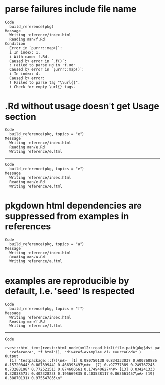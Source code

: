 # parse failures include file name

    Code
      build_reference(pkg)
    Message
      Writing reference/index.html
      Reading man/f.Rd
    Condition
      Error in `purrr::map()`:
      i In index: 1.
      i With name: f.Rd.
      Caused by error in `.f()`:
      ! Failed to parse Rd in 'f.Rd'
      Caused by error in `purrr::map()`:
      i In index: 4.
      Caused by error:
      ! Failed to parse tag "\\url{}".
      i Check for empty \url{} tags.

# .Rd without usage doesn't get Usage section

    Code
      build_reference(pkg, topics = "e")
    Message
      Writing reference/index.html
      Reading man/e.Rd
      Writing reference/e.html

---

    Code
      build_reference(pkg, topics = "e")
    Message
      Writing reference/index.html
      Reading man/e.Rd
      Writing reference/e.html

# pkgdown html dependencies are suppressed from examples in references

    Code
      build_reference(pkg, topics = "a")
    Message
      Writing reference/index.html
      Reading man/a.Rd
      Writing reference/a.html

# examples are reproducible by default, i.e. 'seed' is respected

    Code
      build_reference(pkg, topics = "f")
    Message
      Writing reference/index.html
      Reading man/f.Rd
      Writing reference/f.html

---

    Code
      rvest::html_text(rvest::html_node(xml2::read_html(file.path(pkg$dst_path,
      "reference", "f.html")), "div#ref-examples div.sourceCode"))
    Output
      [1] "testpackage:::f()\n#>  [1] 0.080750138 0.834333037 0.600760886 0.157208442 0.007399441 0.466393497\n#>  [7] 0.497777389 0.289767245 0.732881987 0.772521511 0.874600661 0.174940627\n#> [13] 0.034241333 0.320385731 0.402328238 0.195669835 0.403538117 0.063661457\n#> [19] 0.388701313 0.975547835\n"

